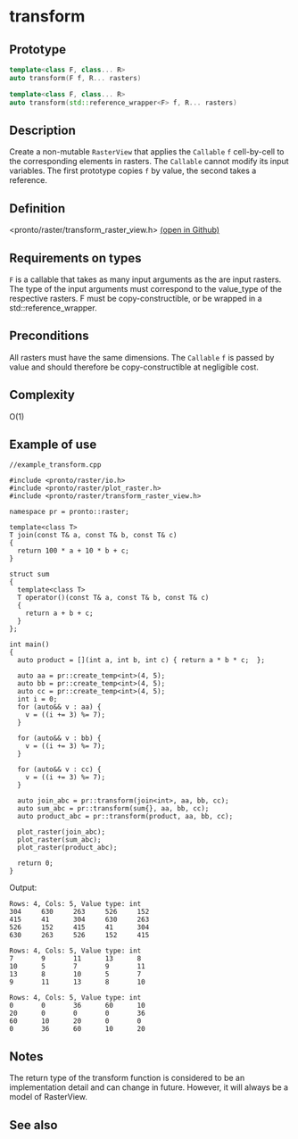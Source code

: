 # transform

## Prototype
```cpp
template<class F, class... R>
auto transform(F f, R... rasters)

template<class F, class... R>
auto transform(std::reference_wrapper<F> f, R... rasters)
```

## Description
Create a non-mutable `RasterView` that applies the `Callable` `f` cell-by-cell to the corresponding elements in rasters.  The `Callable` cannot modify its input variables. The first prototype copies `f` by value, the second takes a reference. 

## Definition
<pronto/raster/transform_raster_view.h> [(open in Github)](https://github.com/ahhz/raster/blob/master/include/pronto/raster/transform_raster_view.h)

## Requirements on types
`F` is a callable that takes as many input arguments as the are input rasters. The type of the input arguments must correspond to the value_type of the respective rasters.  F must be copy-constructible, or be wrapped in a std::reference_wrapper. 

## Preconditions
All rasters must have the same dimensions. The `Callable` `f` is passed by value and should therefore be copy-constructible at negligible cost. 

## Complexity
O(1)

## Example of use
```
//example_transform.cpp

#include <pronto/raster/io.h>
#include <pronto/raster/plot_raster.h>
#include <pronto/raster/transform_raster_view.h>

namespace pr = pronto::raster;

template<class T>
T join(const T& a, const T& b, const T& c)
{
  return 100 * a + 10 * b + c;
}

struct sum
{
  template<class T>
  T operator()(const T& a, const T& b, const T& c) 
  {
    return a + b + c;
  }
};

int main()
{
  auto product = [](int a, int b, int c) { return a * b * c;  };
  
  auto aa = pr::create_temp<int>(4, 5);
  auto bb = pr::create_temp<int>(4, 5);
  auto cc = pr::create_temp<int>(4, 5);
  int i = 0;
  for (auto&& v : aa) {
    v = ((i += 3) %= 7);
  }

  for (auto&& v : bb) {
    v = ((i += 3) %= 7);
  }

  for (auto&& v : cc) {
    v = ((i += 3) %= 7);
  }

  auto join_abc = pr::transform(join<int>, aa, bb, cc);
  auto sum_abc = pr::transform(sum{}, aa, bb, cc);
  auto product_abc = pr::transform(product, aa, bb, cc);

  plot_raster(join_abc);
  plot_raster(sum_abc);
  plot_raster(product_abc);

  return 0;
}
```
Output:
```
Rows: 4, Cols: 5, Value type: int
304     630     263     526     152
415     41      304     630     263
526     152     415     41      304
630     263     526     152     415

Rows: 4, Cols: 5, Value type: int
7       9       11      13      8
10      5       7       9       11
13      8       10      5       7
9       11      13      8       10

Rows: 4, Cols: 5, Value type: int
0       0       36      60      10
20      0       0       0       36
60      10      20      0       0
0       36      60      10      20
```

## Notes
The return type of the transform function is considered to be an implementation detail and can change in future. However, it will always be a model of RasterView.

## See also
